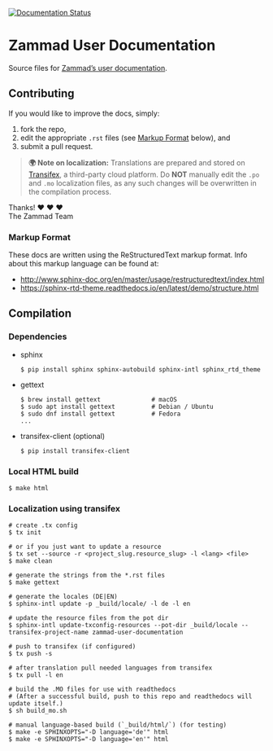 [![Documentation Status][badge]][docs]

# Zammad User Documentation

Source files for [Zammad’s user documentation][docs].

## Contributing

If you would like to improve the docs, simply:

1. fork the repo,
2. edit the appropriate `.rst` files (see [Markup Format](#markup-format) below), and
3. submit a pull request.

> **🌍 Note on localization:** Translations are prepared and stored on
> [Transifex][tfx], a third-party cloud platform. Do **NOT** manually edit the
> `.po` and `.mo` localization files, as any such changes will be overwritten
> in the compilation process.

Thanks! ❤ ❤ ❤  
The Zammad Team

### Markup Format

These docs are written using the ReStructuredText markup format. Info about
this markup language can be found at:

- <http://www.sphinx-doc.org/en/master/usage/restructuredtext/index.html>
- <https://sphinx-rtd-theme.readthedocs.io/en/latest/demo/structure.html>

## Compilation

### Dependencies

* sphinx

  ```
  $ pip install sphinx sphinx-autobuild sphinx-intl sphinx_rtd_theme
  ```

* gettext

  ```
  $ brew install gettext              # macOS
  $ sudo apt install gettext          # Debian / Ubuntu
  $ sudo dnf install gettext          # Fedora
  ...
  ```

* transifex-client (optional)

  ```
  $ pip install transifex-client
  ```

### Local HTML build

```
$ make html
```

### Localization using transifex

```
# create .tx config
$ tx init

# or if you just want to update a resource
$ tx set --source -r <project_slug.resource_slug> -l <lang> <file>
$ make clean

# generate the strings from the *.rst files
$ make gettext

# generate the locales (DE|EN)
$ sphinx-intl update -p _build/locale/ -l de -l en

# update the resource files from the pot dir
$ sphinx-intl update-txconfig-resources --pot-dir _build/locale --transifex-project-name zammad-user-documentation

# push to transifex (if configured)
$ tx push -s

# after translation pull needed languages from transifex
$ tx pull -l en

# build the .MO files for use with readthedocs
# (After a successful build, push to this repo and readthedocs will update itself.)
$ sh build_mo.sh

# manual language-based build (`_build/html/`) (for testing)
$ make -e SPHINXOPTS="-D language='de'" html
$ make -e SPHINXOPTS="-D language='en'" html
```

[badge]: https://readthedocs.org/projects/zammad-user-documentation/badge/?version=latest
[docs]: https://zammad-user-documentation.readthedocs.io/en/latest/
[tfx]: https://www.transifex.com/
